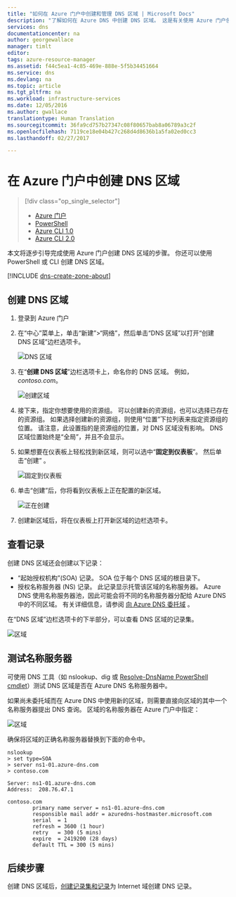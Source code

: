 ```yaml
---
title: "如何在 Azure 门户中创建和管理 DNS 区域 | Microsoft Docs"
description: "了解如何在 Azure DNS 中创建 DNS 区域。 这是有关使用 Azure 门户创建和管理第一个 DNS 区域的分步指南。"
services: dns
documentationcenter: na
author: georgewallace
manager: timlt
editor: 
tags: azure-resource-manager
ms.assetid: f44c5ea1-4c85-469e-888e-5f5b34451664
ms.service: dns
ms.devlang: na
ms.topic: article
ms.tgt_pltfrm: na
ms.workload: infrastructure-services
ms.date: 12/05/2016
ms.author: gwallace
translationtype: Human Translation
ms.sourcegitcommit: 36fa9cd757b27347c08f80657bab8a06789a3c2f
ms.openlocfilehash: 7119ce18e04b427c268d4d8636b1a5fa02ed0cc3
ms.lasthandoff: 02/27/2017

---
```


# <a name="create-a-dns-zone-in-the-azure-portal"></a>在 Azure 门户中创建 DNS 区域

> [!div class="op_single_selector"]
> * [Azure 门户](dns-getstarted-create-dnszone-portal.md)
> * [PowerShell](dns-getstarted-create-dnszone.md)
> * [Azure CLI 1.0](dns-getstarted-create-dnszone-cli-nodejs.md)
> * [Azure CLI 2.0](dns-getstarted-create-dnszone-cli.md)

本文将逐步引导完成使用 Azure 门户创建 DNS 区域的步骤。 你还可以使用 PowerShell 或 CLI 创建 DNS 区域。

[!INCLUDE [dns-create-zone-about](../../includes/dns-create-zone-about-include.md)]

## <a name="create-a-dns-zone"></a>创建 DNS 区域

1. 登录到 Azure 门户
2. 在“中心”菜单上，单击“新建”>“网络”，然后单击“DNS 区域”以打开“创建 DNS 区域”边栏选项卡。

    ![DNS 区域](./media/dns-getstarted-create-dnszone-portal/openzone650.png)

4. 在“**创建 DNS 区域**”边栏选项卡上，命名你的 DNS 区域。 例如，*contoso.com*。
 
    ![创建区域](./media/dns-getstarted-create-dnszone-portal/newzone250.png)

5. 接下来，指定你想要使用的资源组。 可以创建新的资源组，也可以选择已存在的资源组。 如果选择创建新的资源组，则使用“位置”下拉列表来指定资源组的位置。 请注意，此设置指的是资源组的位置，对 DNS 区域没有影响。 DNS 区域位置始终是“全局”，并且不会显示。

6. 如果想要在仪表板上轻松找到新区域，则可以选中“**固定到仪表板**”。 然后单击“创建” 。

    ![固定到仪表板](./media/dns-getstarted-create-dnszone-portal/pindashboard150.png)

7. 单击“创建”后，你将看到仪表板上正在配置的新区域。

    ![正在创建](./media/dns-getstarted-create-dnszone-portal/creating150.png)

8. 创建新区域后，将在仪表板上打开新区域的边栏选项卡。

## <a name="view-records"></a>查看记录

创建 DNS 区域还会创建以下记录：

* “起始授权机构”(SOA) 记录。 SOA 位于每个 DNS 区域的根目录下。
* 授权名称服务器 (NS) 记录。 此记录显示托管该区域的名称服务器。 Azure DNS 使用名称服务器池，因此可能会将不同的名称服务器分配给 Azure DNS 中的不同区域。 有关详细信息，请参阅 [向 Azure DNS 委托域](dns-domain-delegation.md) 。

在“DNS 区域”边栏选项卡的下半部分，可以查看 DNS 区域的记录集。

![区域](./media/dns-getstarted-create-dnszone-portal/viewzone500.png)

## <a name="test-name-servers"></a>测试名称服务器

可使用 DNS 工具（如 nslookup、dig 或 [Resolve-DnsName PowerShell cmdlet](https://technet.microsoft.com/library/jj590781.aspx)）测试 DNS 区域是否在 Azure DNS 名称服务器中。

如果尚未委托域而在 Azure DNS 中使用新的区域，则需要直接向区域的其中一个名称服务器提出 DNS 查询。 区域的名称服务器在 Azure 门户中指定：
    
![区域](./media/dns-getstarted-create-dnszone-portal/viewzonens500.png)

确保将区域的正确名称服务器替换到下面的命令中。

    nslookup
    > set type=SOA
    > server ns1-01.azure-dns.com
    > contoso.com

    Server: ns1-01.azure-dns.com
    Address:  208.76.47.1

    contoso.com
            primary name server = ns1-01.azure-dns.com
            responsible mail addr = azuredns-hostmaster.microsoft.com
            serial  = 1
            refresh = 3600 (1 hour)
            retry   = 300 (5 mins)
            expire  = 2419200 (28 days)
            default TTL = 300 (5 mins)

## <a name="next-steps"></a>后续步骤

创建 DNS 区域后，[创建记录集和记录](dns-getstarted-create-recordset-portal.md)为 Internet 域创建 DNS 记录。


